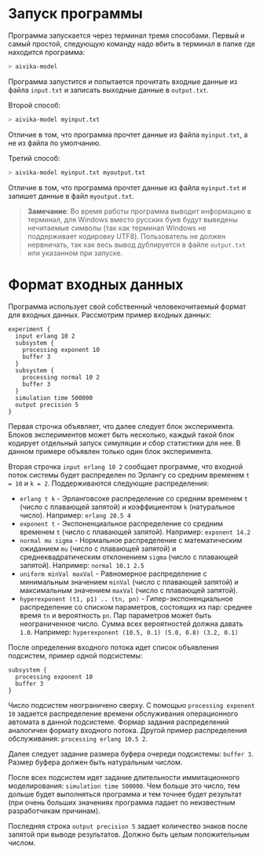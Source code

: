 Запуск программы
================

Программа запускается через терминал тремя способами. Первый и самый простой, следующую команду надо вбить в терминал в папке где находится программа:
```bash
> aivika-model
```
Программа запустится и попытается прочитать входные данные из файла `input.txt` и записать выходные данные в `output.txt`.

Второй способ:
```bash
> aivika-model myinput.txt
```
Отличие в том, что программа прочтет данные из файла `myinput.txt`, а не из файла по умолчанию.

Третий способ:
```bash
> aivika-model myinput.txt myoutput.txt
```

Отличие в том, что программа прочтет данные из файла `myinput.txt` и запишет данные в файл `myoutput.txt`.

> **Замечание**: Во время работы программа выводит информацию в терминал, для Windows вместо русских букв будут выведены нечитаемые символы (так как терминал Windows не поддерживает кодировку UTF8). Пользователь не должен нервничать, так как весь вывод дублируется в файле `output.txt` или указанном при запуске. 

Формат входных данных
======================
Программа использует свой собственный человекочитаемый формат для входных данных. Рассмотрим пример входных данных:
```
experiment {
  input erlang 10 2
  subsystem {
    processing exponent 10
    buffer 3
  }
  subsystem {
    processing normal 10 2
    buffer 3
  }
  simulation time 500000
  output precision 5
}
```

Первая строчка объявляет, что далее следует блок эксперимента. Блоков экспериментов может быть несколько, каждый такой блок кодирует отдельный запуск симуляции и сбор статистики для нее. В данном примере объявлен только один блок эксперимента.

Вторая строчка `input erlang 10 2` сообщает программе, что входной поток системы будет распределен по Эрлангу со средним временем `t = 10` и `k = 2`. Поддерживаются следующие распределения:

* `erlang t k` - Эрланговсоке распределение со средним временем `t` (число с плавающей запятой) и коэффициентом `k` (натуральное число). Например: `erlang 20.5 4`
* `exponent t` - Экспоненциальное распределение со средним временем `t` (число с плавающей запятой). Например: `exponent 14.2`
* `normal mu sigma` - Нормальное распределение с математическим ожиданием `mu` (число с плавающей запятой) и среднеквадратическим отклонением `sigma` (число с плавающей запятой). Например: `normal 10.1 2.5`
* `uniform minVal maxVal` - Равномерное распределение с минимальным значением `minVal` (число с плавающей запятой) и максимальным значением `maxVal` (число с плавающей запятой).
* `hyperexponent (t1, p1) .. (tn, pn)` - Гипер-экспоненциальное распределение со списком параметров, состоящих из пар: среднее время `tn` и вероятность `pn`. Пар параметров может быть неограниченное число. Сумма всех вероятностей должна давать `1.0`. Например: `hyperexponent (10.5, 0.1) (5.0, 0.8) (3.2, 0.1)`

После определения входного потока идет список объявления подсистем, пример одной подсистемы:
```
subsystem {
  processing exponent 10
  buffer 3
}
```
Число подсистем неограничено сверху. С помощью `processing exponent 10` задается распределение времени обслуживания операционного автомата в данной подсистеме. Формар задания распределений аналогичен формату входного потока. Другой пример распределения обслуживания: `processing erlang 10.5 2`.

Далее следует задание размера буфера очереди подсистемы: `buffer 3`. Размер буфера должен быть натуральным числом.

После всех подсистем идет задание длительности иммитационного моделирования: `simulation time 500000`. Чем больше это число, тем дольше будет выполняться программа и тем точнее будет результат (при очень больших значениях программа падает по неизвестным разработчикам причинам).

Последняя строка `output precision 5` задает количество знаков после запятой при выводе результатов. Должно быть целым положительным числом.


